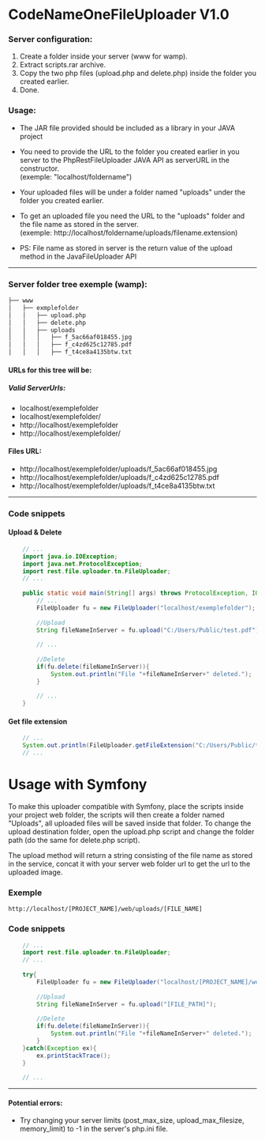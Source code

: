 # CodeNameOneFileUploader V1.0

### Server configuration:
1. Create a folder inside your server (www for wamp).
2. Extract scripts.rar archive.
3. Copy the two php files (upload.php and delete.php) inside the folder you created earlier.
4. Done.


### Usage:
* The JAR file provided should be included as a library in your JAVA project

* You need to provide the URL to the folder you created earlier in you server to the PhpRestFileUploader JAVA API as serverURL in the constructor.<br/>(exemple: "localhost/foldername")

* Your uploaded files will be under a folder named "uploads" under the folder you created earlier.

* To get an uploaded file you need the URL to the "uploads" folder and the file name as stored in the server.<br/>(exemple: http://localhost/foldername/uploads/filename.extension)

* PS: File name as stored in server is the return value of the upload method in the JavaFileUploader API

- - - -

### Server folder tree exemple (wamp):
```bash
├── www
│   ├── exmplefolder
│   │   ├── upload.php
│   │   ├── delete.php
│   │   ├── uploads
│   │   │   ├── f_5ac66af018455.jpg
│   │   │   ├── f_c4zd625c12785.pdf
│   │   │   ├── f_t4ce8a4135btw.txt
```

#### URLs for this tree will be:

##### Valid ServerUrls: 
* localhost/exemplefolder
* localhost/exemplefolder/
* http://localhost/exemplefolder
* http://localhost/exemplefolder/

#### Files URL: 
* http://localhost/exemplefolder/uploads/f_5ac66af018455.jpg
* http://localhost/exemplefolder/uploads/f_c4zd625c12785.pdf
* http://localhost/exemplefolder/uploads/f_t4ce8a4135btw.txt               

- - -

### Code snippets
#### Upload & Delete

```java
    // ...
    import java.io.IOException;
    import java.net.ProtocolException;
    import rest.file.uploader.tn.FileUploader;
    // ...
    
    public static void main(String[] args) throws ProtocolException, IOException{
        // ...
        FileUploader fu = new FileUploader("localhost/exemplefolder");
        
        //Upload
        String fileNameInServer = fu.upload("C:/Users/Public/test.pdf");
        
        // ...
        
        //Delete
        if(fu.delete(fileNameInServer)){
            System.out.println("File "+fileNameInServer+" deleted.");
        }
        
        // ...
    }
```
    
#### Get file extension

```java
    // ...
    System.out.println(FileUploader.getFileExtension("C:/Users/Public/test.png")); /*This will print "png"*/
    // ...
```

# Usage with Symfony
To make this uploader compatible with Symfony, place the scripts inside your project web folder, the scripts will then create a folder named "Uploads", all uploaded files will be saved inside that folder. To change the upload destination folder, open the upload.php script and change the folder path (do the same for delete.php script).

The upload method will return a string consisting of the file name as stored in the service, concat it with your server web folder url to get the url to the uploaded image.
### Exemple
    http://localhost/[PROJECT_NAME]/web/uploads/[FILE_NAME]

### Code snippets
```java
    // ...
    import rest.file.uploader.tn.FileUploader;
    // ...
    
    try{
        FileUploader fu = new FileUploader("localhost/[PROJECT_NAME]/web/");
        
        //Upload
        String fileNameInServer = fu.upload("[FILE_PATH]");
        
        //Delete
        if(fu.delete(fileNameInServer)){
            System.out.println("File "+fileNameInServer+" deleted.");
        }
    }catch(Exception ex){
        ex.printStackTrace();
    }
    
    // ...
```

- - -

#### Potential errors:
* Try changing your server limits (post_max_size, upload_max_filesize, memory_limit) to -1 in the server's php.ini file.
